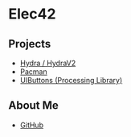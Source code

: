 # Elec42
## Projects
     
* [Hydra / HydraV2](https://elec42.github.io/hydra)
* [Pacman](https://elec42.github.io/pacman)
* [UIButtons (Processing Library)](https://elec42.github.io/uibuttons)

## About Me
* [GitHub](https://github.com/Elec42)
